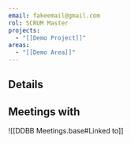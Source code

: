 ```yaml
---
email: fakeemail@gmail.com
rol: SCRUM Master
projects:
  - "[[Demo Project]]"
areas:
  - "[[Demo Area]]"
---
```

## Details


## Meetings with
![[DDBB Meetings.base#Linked to]]